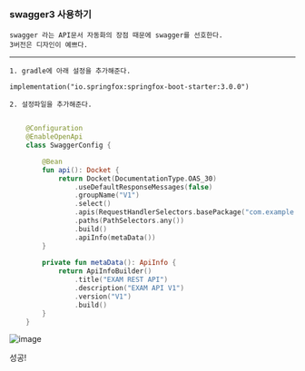 <h3> swagger3 사용하기 </h3>

    swagger 라는 API문서 자동화의 장점 때문에 swagger를 선호한다.
    3버전은 디자인이 예쁘다.

---

    1. gradle에 아래 설정을 추가해준다.
    
    implementation("io.springfox:springfox-boot-starter:3.0.0")

    2. 설정파일을 추가해준다.

```kotlin

    @Configuration
    @EnableOpenApi
    class SwaggerConfig {

        @Bean
        fun api(): Docket {
            return Docket(DocumentationType.OAS_30)
                .useDefaultResponseMessages(false)
                .groupName("V1")
                .select()
                .apis(RequestHandlerSelectors.basePackage("com.example.controller"))
                .paths(PathSelectors.any())
                .build()
                .apiInfo(metaData())
        }
    
        private fun metaData(): ApiInfo {
            return ApiInfoBuilder()
                .title("EXAM REST API")
                .description("EXAM API V1")
                .version("V1")
                .build()
        }
    }

```

![image](https://user-images.githubusercontent.com/19279163/131513891-08d38db9-903e-4f25-b06d-6973738e55af.png)

성공!